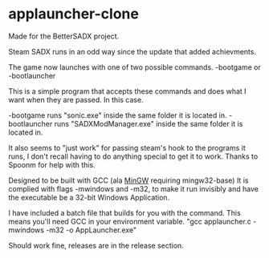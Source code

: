 # applauncher-clone
Made for the BetterSADX project.

Steam SADX runs in an odd way since the update that added achievments.

The game now launches with one of two possible commands.
-bootgame or -bootlauncher

This is a simple program that accepts these commands and does what I want when they are passed.
In this case.

-bootgame runs "sonic.exe" inside the same folder it is located in.
-bootlauncher runs "SADXModManager.exe" inside the same folder it is located in.

It also seems to "just work" for passing steam's hook to the programs it runs, I don't recall having to do anything special to get it to work.
Thanks to Spoonm for help with this.

Designed to be built with GCC (ala [MinGW](https://sourceforge.net/projects/mingw/files/) requiring mingw32-base) 
It is complied with flags -mwindows and -m32, to make it run invisibly and have the executable be a 32-bit Windows Application.

I have included a batch file that builds for you with the command. This means you'll need GCC in your environment variable.
"gcc applauncher.c -mwindows -m32 -o AppLauncher.exe"

Should work fine, releases are in the release section.

